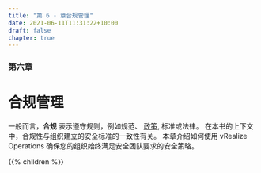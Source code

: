 ```yaml
---
title: "第 6 - 章合规管理"
date: 2021-06-11T11:31:22+10:00
draft: false
chapter: true
---
```


### 第六章

# 合规管理

一般而言，**合规** 表示遵守规则，例如规范、 [政策](https://en.wikipedia.org/wiki/Policy), 标准或法律。 在本书的上下文中，合规性与组织建立的安全标准的一致性有关。 本章介绍如何使用 vRealize Operations 确保您的组织始终满足安全团队要求的安全策略。

{{% children %}}